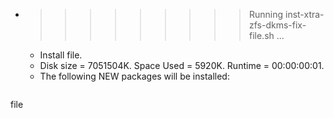 * >>>>>>>>> Running inst-xtra-zfs-dkms-fix-file.sh ...
  * Install file.
  * Disk size = 7051504K. Space Used = 5920K. Runtime = 00:00:00:01.
  * The following NEW packages will be installed:
  ```bash
file
  ```
